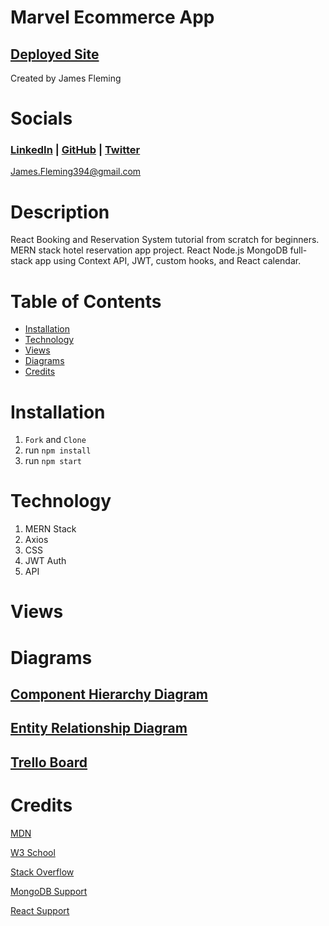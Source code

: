 # Marvel Ecommerce App

## [Deployed Site]()  
Created by James Fleming
# Socials

### [LinkedIn](https://www.linkedin.com/in/james--fleming/) | [GitHub](https://github.com/James-fleming394) | [Twitter](https://twitter.com/jflem394) 

James.Fleming394@gmail.com

# Description

React Booking and Reservation System tutorial from scratch for beginners. MERN stack hotel reservation app project. React Node.js MongoDB full-stack app using Context API, JWT, custom hooks, and React calendar.


# Table of Contents

- [Installation](#installation)
- [Technology](#technology)
- [Views](#views)
- [Diagrams](#diagrams)
- [Credits](#credits)


# Installation

1. `Fork` and `Clone`
2. run `npm install`
3. run `npm start`

# Technology

1. MERN Stack
2. Axios
3. CSS
4. JWT Auth
5. API

# Views 


# Diagrams

## [Component Hierarchy Diagram]()

## [Entity Relationship Diagram]()

## [Trello Board](https://trello.com/b/oqG29UGS/travel-booking-app)

# Credits 


[MDN](https://developer.mozilla.org/en-US/)

[W3 School](https://www.w3schools.com/)

[Stack Overflow](https://stackoverflow.com/)

[MongoDB Support](https://www.mongodb.com/home)

[React Support](https://reactjs.org/community/support.html)
